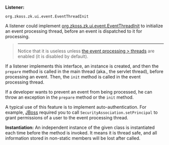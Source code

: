 **Listener:**

`org.zkoss.zk.ui.event.EventThreadInit`

A listener could implement
[org.zkoss.zk.ui.event.EventThreadInit](https://www.zkoss.org/javadoc/latest/zk/org/zkoss/zk/ui/event/EventThreadInit.html)
to initialize an event processing thread, before an event is dispatched
to it for processing.

> ------------------------------------------------------------------------
>
> Notice that it is useless unless [the event processing > threads]({{site.baseurl}}/zk_dev_ref/ui_patterns/event_threads)
> are enabled (it is disabled by default).

If a listener implements this interface, an instance is created, and
then the `prepare` method is called in the main thread (aka., the
servlet thread), before processing an event. Then, the `init` method is
called in the event processing thread.

If a developer wants to prevent an event from being processed, he can
throw an exception in the `prepare` method or the `init` method.

A typical use of this feature is to implement auto-authentication. For
example, [JBoss](http://www.jboss.org) required you to call
`SecurityAssociation.setPrincipal` to grant permissions of a user to the
event processing thread.

**Instantiation:** An independent instance of the given class is
instantiated each time before the method is invoked. It means it is
thread safe, and all information stored in non-static members will be
lost after called.
